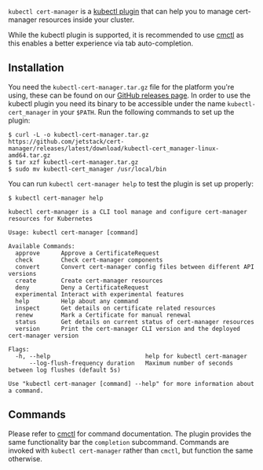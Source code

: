 `kubectl cert-manager` is a
[kubectl plugin](https://kubernetes.io/docs/tasks/extend-kubectl/kubectl-plugins/)
that can help you to manage cert-manager resources inside your cluster.

While the kubectl plugin is supported, it is recommended to use
[cmctl](../cmctl/) as this enables a better experience via tab auto-completion.

## Installation

You need the `kubectl-cert-manager.tar.gz` file for the platform you're using,
these can be found on our
[GitHub releases page](https://github.com/jetstack/cert-manager/releases). In
order to use the kubectl plugin you need its binary to be accessible under the
name `kubectl-cert_manager` in your `$PATH`. Run the following commands to set
up the plugin:

```console
$ curl -L -o kubectl-cert-manager.tar.gz https://github.com/jetstack/cert-manager/releases/latest/download/kubectl-cert_manager-linux-amd64.tar.gz
$ tar xzf kubectl-cert-manager.tar.gz
$ sudo mv kubectl-cert_manager /usr/local/bin
```

You can run `kubectl cert-manager help` to test the plugin is set up properly:

```console
$ kubectl cert-manager help

kubectl cert-manager is a CLI tool manage and configure cert-manager resources for Kubernetes

Usage: kubectl cert-manager [command]

Available Commands:
  approve      Approve a CertificateRequest
  check        Check cert-manager components
  convert      Convert cert-manager config files between different API versions
  create       Create cert-manager resources
  deny         Deny a CertificateRequest
  experimental Interact with experimental features
  help         Help about any command
  inspect      Get details on certificate related resources
  renew        Mark a Certificate for manual renewal
  status       Get details on current status of cert-manager resources
  version      Print the cert-manager CLI version and the deployed cert-manager version

Flags:
  -h, --help                           help for kubectl cert-manager
      --log-flush-frequency duration   Maximum number of seconds between log flushes (default 5s)

Use "kubectl cert-manager [command] --help" for more information about a command.
```

## Commands

Please refer to [cmctl](../cmctl/) for command documentation. The plugin
provides the same functionality bar the `completion` subcommand. Commands are
invoked with `kubectl cert-manager` rather than `cmctl`, but function the same
otherwise.
